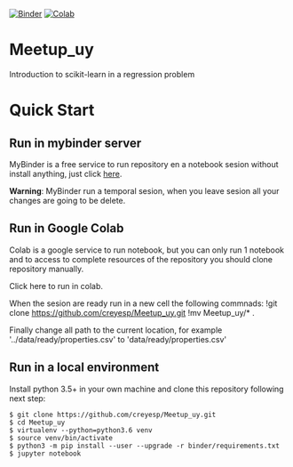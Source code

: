 [![Binder](https://mybinder.org/badge_logo.svg)](https://mybinder.org/v2/gh/creyesp/Meetup_uy/master)
[![Colab](https://colab.research.google.com/img/colab_favicon.ico)](https://colab.research.google.com/github/creyesp/Meetup_uy/blob/master/)
# Meetup_uy
Introduction to scikit-learn in a regression problem

# Quick Start

## Run in mybinder server
MyBinder is a free service to run repository en a notebook sesion without install anything, just click [here](https://mybinder.org/v2/gh/creyesp/Meetup_uy/master).

**Warning**: MyBinder run a temporal sesion, when you leave sesion all your changes are going to be delete.

## Run in Google Colab
Colab is a google service to run notebook, but you can only run 1 notebook and to access to complete resources of the repository you should clone repository manually.

Click here to run in colab. 

When the sesion are ready run in a new cell the following commnads:
	!git clone https://github.com/creyesp/Meetup_uy.git
	!mv Meetup_uy/* .

Finally change all path to the current location, for example '../data/ready/properties.csv' to 'data/ready/properties.csv'

## Run in a local environment

Install python 3.5+ in your own machine and clone this repository following next step:

	$ git clone https://github.com/creyesp/Meetup_uy.git
	$ cd Meetup_uy
	$ virtualenv --python=python3.6 venv
	$ source venv/bin/activate
	$ python3 -m pip install --user --upgrade -r binder/requirements.txt
	$ jupyter notebook